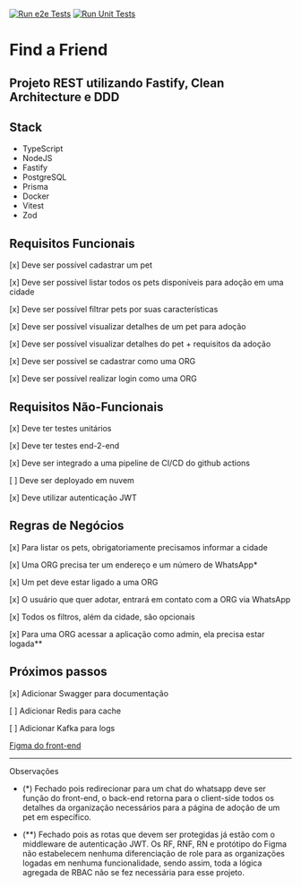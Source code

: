 [![Run e2e Tests](https://github.com/dan-santos/find-a-friend/actions/workflows/run-e2e-tests.yml/badge.svg)](https://github.com/dan-santos/find-a-friend/actions/workflows/run-e2e-tests.yml)
[![Run Unit Tests](https://github.com/dan-santos/find-a-friend/actions/workflows/run-unit-tests.yml/badge.svg)](https://github.com/dan-santos/find-a-friend/actions/workflows/run-unit-tests.yml)

# Find a Friend
Projeto REST utilizando Fastify, Clean Architecture e DDD
---

## Stack
- TypeScript
- NodeJS
- Fastify
- PostgreSQL
- Prisma
- Docker
- Vitest
- Zod

## Requisitos Funcionais
[x] Deve ser possível cadastrar um pet

[x] Deve ser possível listar todos os pets disponíveis para adoção em uma cidade

[x] Deve ser possível filtrar pets por suas características

[x] Deve ser possível visualizar detalhes de um pet para adoção

[x] Deve ser possível visualizar detalhes do pet + requisitos da adoção

[x] Deve ser possível se cadastrar como uma ORG

[x] Deve ser possível realizar login como uma ORG

## Requisitos Não-Funcionais
[x] Deve ter testes unitários

[x] Deve ter testes end-2-end

[x] Deve ser integrado a uma pipeline de CI/CD do github actions

[ ] Deve ser deployado em nuvem

[x] Deve utilizar autenticação JWT

## Regras de Negócios
[x] Para listar os pets, obrigatoriamente precisamos informar a cidade

[x] Uma ORG precisa ter um endereço e um número de WhatsApp*

[x] Um pet deve estar ligado a uma ORG

[x] O usuário que quer adotar, entrará em contato com a ORG via WhatsApp

[x] Todos os filtros, além da cidade, são opcionais

[x] Para uma ORG acessar a aplicação como admin, ela precisa estar logada**

## Próximos passos

[x] Adicionar Swagger para documentação

[ ] Adicionar Redis para cache

[ ] Adicionar Kafka para logs
 
[Figma do front-end](https://www.figma.com/community/file/1220006040435238030)

---

Observações

- (*) Fechado pois redirecionar para um chat do whatsapp deve ser função do front-end, o back-end retorna para o client-side
  todos os detalhes da organização necessários para a página de adoção de um pet em específico.

- (**) Fechado pois as rotas que devem ser protegidas já estão com o middleware de autenticação JWT. Os RF, RNF, RN e protótipo
  do Figma não estabelecem nenhuma diferenciação de role para as organizações logadas em nenhuma funcionalidade, sendo assim,
  toda a lógica agregada de RBAC não se fez necessária para esse projeto.